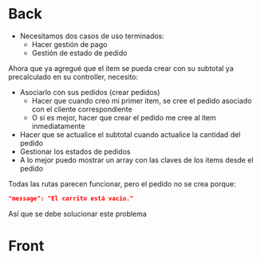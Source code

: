 # Back

- Necesitamos dos casos de uso terminados:
  - Hacer gestión de pago
  - Gestión de estado de pedido

Ahora que ya agregué que el item se pueda crear con su subtotal ya precalculado
en su controller, necesito:

- Asociarlo con sus pedidos (crear pedidos)
  - Hacer que cuando creo mi primer item, se cree el pedido asociado con el
    cliente correspondiente
  - O si es mejor, hacer que crear el pedido me cree al item inmediatamente
- Hacer que se actualice el subtotal cuando actualice la cantidad del pedido
- Gestionar los estados de pedidos
- A lo mejor puedo mostrar un array con las claves de los items desde el pedido

Todas las rutas parecen funcionar, pero el pedido no se crea porque:

```json
"message": "El carrito está vacío."
```

Así que se debe solucionar este problema

# Front
